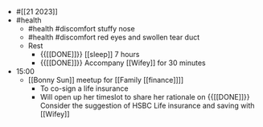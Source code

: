 - #[[21 2023]]
- #health
    - #health #discomfort stuffy nose
    - #health #discomfort red eyes and swollen tear duct
    - Rest
        - {{[[DONE]]}}  [[sleep]] 7 hours
        - {{[[DONE]]}}  Accompany [[Wifey]] for 30 minutes
- 15:00
    - [[Bonny Sun]] meetup for [[Family [[finance]]]]
        - To co-sign a life insurance
        - Will open up her timeslot to share her rationale on {{[[DONE]]}}  Consider the suggestion of HSBC Life insurance and saving with [[Wifey]]
